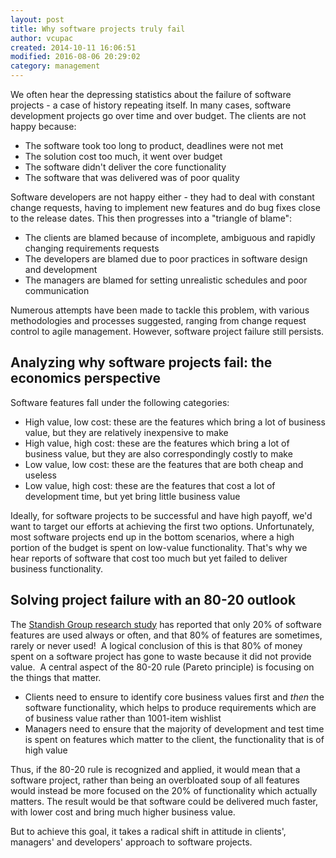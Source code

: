 ```yaml
---
layout: post
title: Why software projects truly fail
author: vcupac
created: 2014-10-11 16:06:51
modified: 2016-08-06 20:29:02
category: management 
---
```


We often hear the depressing statistics about the failure of software projects - a case of history repeating itself. In many cases, software development projects go over time and over budget. The clients are not happy because:

<ul>
	<li>The software took too long to product, deadlines were not met</li>
	<li>The solution cost too much, it went over budget</li>
	<li>The software didn't deliver the core functionality</li>
	<li>The software that was delivered was of poor quality</li>
</ul>

Software developers are not happy either - they had to deal with constant change requests, having to implement new features and do bug fixes close to the release dates. This then progresses into a "triangle of blame":

<ul>
	<li>The clients are blamed because of incomplete, ambiguous and rapidly changing requirements requests</li>
	<li>The developers are blamed due to poor practices in software design and development</li>
	<li>The managers are blamed for setting unrealistic schedules and poor communication</li>
</ul>

Numerous attempts have been made to tackle this problem, with various methodologies and processes suggested, ranging from change request control to agile management. However, software project failure still persists.

<h2>Analyzing why software projects fail: the economics perspective</h2>
Software features fall under the following categories:

<ul>
	<li>High value, low cost: these are the features which bring a lot of business value, but they are relatively inexpensive to make</li>
	<li>High value, high cost: these are the features which bring a lot of business value, but they are also correspondingly costly to make</li>
	<li>Low value, low cost: these are the features that are both cheap and useless</li>
	<li>Low value, high cost: these are the features that cost a lot of development time, but yet bring little business value</li>
</ul>

Ideally, for software projects to be successful and have high payoff, we'd want to target our efforts at achieving the first two options. Unfortunately, most software projects end up in the bottom scenarios, where a high portion of the budget is spent on low-value functionality. That's why we hear reports of software that cost too much but yet failed to deliver business functionality.

<h2>Solving project failure with an 80-20 outlook</h2>

The <a href="http://luuduong.com/blog/archive/2009/03/04/applying-the-quot8020-rulequot-with-the-standish-groups-software-usage.aspx" target="_blank">Standish Group research study</a> has reported that only 20% of software features are used always or often, and that 80% of features are sometimes, rarely or never used!  A logical conclusion of this is that 80% of money spent on a software project has gone to waste because it did not provide value.  A central aspect of the 80-20 rule (Pareto principle) is focusing on the things that matter.

<ul>
	<li>Clients need to ensure to identify core business values first and <em>then</em> the software functionality, which helps to produce requirements which are of business value rather than 1001-item wishlist</li>
	<li>Managers need to ensure that the majority of development and test time is spent on features which matter to the client, the functionality that is of high value</li>
</ul>

Thus, if the 80-20 rule is recognized and applied, it would mean that a software project, rather than being an overbloated soup of all features would instead be more focused on the 20% of functionality which actually matters. The result would be that software could be delivered much faster, with lower cost and bring much higher business value.

But to achieve this goal, it takes a radical shift in attitude in clients', managers' and developers' approach to software projects.
